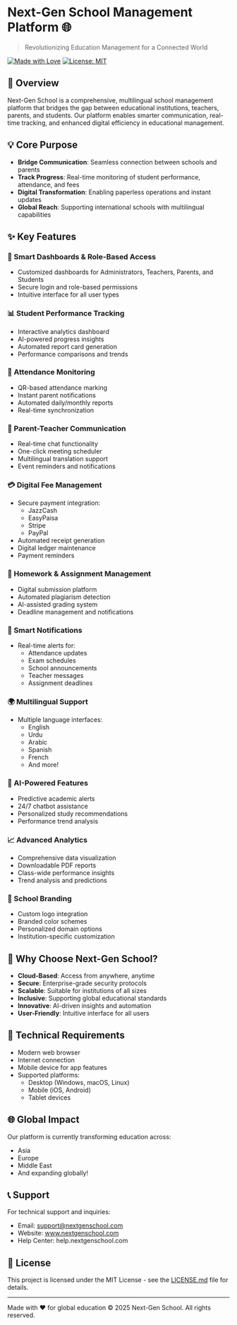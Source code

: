 # Next-Gen School Management Platform 🌐

> Revolutionizing Education Management for a Connected World

[![Made with Love](https://img.shields.io/badge/Made%20with-Love-red.svg)](https://github.com/yourusername/next-gen-school)
[![License: MIT](https://img.shields.io/badge/License-MIT-yellow.svg)](https://opensource.org/licenses/MIT)

## 🚀 Overview

Next-Gen School is a comprehensive, multilingual school management platform that bridges the gap between educational institutions, teachers, parents, and students. Our platform enables smarter communication, real-time tracking, and enhanced digital efficiency in educational management.

## 💡 Core Purpose

- **Bridge Communication**: Seamless connection between schools and parents
- **Track Progress**: Real-time monitoring of student performance, attendance, and fees
- **Digital Transformation**: Enabling paperless operations and instant updates
- **Global Reach**: Supporting international schools with multilingual capabilities

## ✨ Key Features

### 🎯 Smart Dashboards & Role-Based Access
- Customized dashboards for Administrators, Teachers, Parents, and Students
- Secure login and role-based permissions
- Intuitive interface for all user types

### 📊 Student Performance Tracking
- Interactive analytics dashboard
- AI-powered progress insights
- Automated report card generation
- Performance comparisons and trends

### 🎫 Attendance Monitoring
- QR-based attendance marking
- Instant parent notifications
- Automated daily/monthly reports
- Real-time synchronization

### 💬 Parent-Teacher Communication
- Real-time chat functionality
- One-click meeting scheduler
- Multilingual translation support
- Event reminders and notifications

### 💳 Digital Fee Management
- Secure payment integration:
  - JazzCash
  - EasyPaisa
  - Stripe
  - PayPal
- Automated receipt generation
- Digital ledger maintenance
- Payment reminders

### 📝 Homework & Assignment Management
- Digital submission platform
- Automated plagiarism detection
- AI-assisted grading system
- Deadline management and notifications

### 🔔 Smart Notifications
- Real-time alerts for:
  - Attendance updates
  - Exam schedules
  - School announcements
  - Teacher messages
  - Assignment deadlines

### 🌍 Multilingual Support
- Multiple language interfaces:
  - English
  - Urdu
  - Arabic
  - Spanish
  - French
  - And more!

### 🤖 AI-Powered Features
- Predictive academic alerts
- 24/7 chatbot assistance
- Personalized study recommendations
- Performance trend analysis

### 📈 Advanced Analytics
- Comprehensive data visualization
- Downloadable PDF reports
- Class-wide performance insights
- Trend analysis and predictions

### 🎨 School Branding
- Custom logo integration
- Branded color schemes
- Personalized domain options
- Institution-specific customization

## 🌟 Why Choose Next-Gen School?

- **Cloud-Based**: Access from anywhere, anytime
- **Secure**: Enterprise-grade security protocols
- **Scalable**: Suitable for institutions of all sizes
- **Inclusive**: Supporting global educational standards
- **Innovative**: AI-driven insights and automation
- **User-Friendly**: Intuitive interface for all users

## 🔧 Technical Requirements

- Modern web browser
- Internet connection
- Mobile device for app features
- Supported platforms:
  - Desktop (Windows, macOS, Linux)
  - Mobile (iOS, Android)
  - Tablet devices

## 🌐 Global Impact

Our platform is currently transforming education across:
- Asia
- Europe
- Middle East
- And expanding globally!

## 📞 Support

For technical support and inquiries:
- Email: support@nextgenschool.com
- Website: www.nextgenschool.com
- Help Center: help.nextgenschool.com

## 📄 License

This project is licensed under the MIT License - see the [LICENSE.md](LICENSE.md) file for details.

---

Made with ❤️ for global education
© 2025 Next-Gen School. All rights reserved.